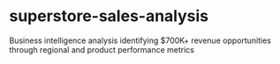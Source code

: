 # superstore-sales-analysis
Business intelligence analysis identifying $700K+ revenue opportunities through regional and product performance metrics
